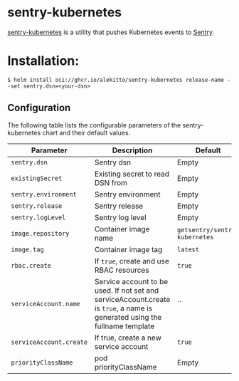 # sentry-kubernetes

[sentry-kubernetes](https://github.com/alekitto/sentry-kubernetes) is a utility that pushes Kubernetes events to [Sentry](https://sentry.io).

# Installation:

```console
$ helm install oci://ghcr.io/alekitto/sentry-kubernetes release-name --set sentry.dsn=<your-dsn>
```

## Configuration

The following table lists the configurable parameters of the sentry-kubernetes chart and their default values.

| Parameter               | Description                                                                                                                 | Default                       |
| ----------------------- | --------------------------------------------------------------------------------------------------------------------------- | ----------------------------- |
| `sentry.dsn`            | Sentry dsn                                                                                                                  | Empty                         |
| `existingSecret`        | Existing secret to read DSN from                                                                                            | Empty                         |
| `sentry.environment`    | Sentry environment                                                                                                          | Empty                         |
| `sentry.release`        | Sentry release                                                                                                              | Empty                         |
| `sentry.logLevel`       | Sentry log level                                                                                                            | Empty                         |
| `image.repository`      | Container image name                                                                                                        | `getsentry/sentry-kubernetes` |
| `image.tag`             | Container image tag                                                                                                         | `latest`                      |
| `rbac.create`           | If `true`, create and use RBAC resources                                                                                    | `true`                        |
| `serviceAccount.name`   | Service account to be used. If not set and serviceAccount.create is `true`, a name is generated using the fullname template | ``                            |
| `serviceAccount.create` | If true, create a new service account                                                                                       | `true`                        |
| `priorityClassName`     | pod priorityClassName                                                                                                       | Empty                         |

